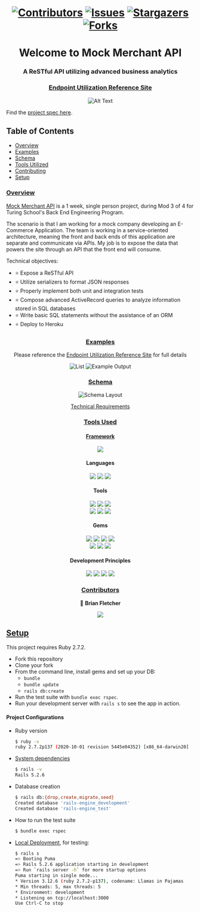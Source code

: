 <h1 align="center">  
  
  [![Contributors][contributors-shield]][contributors-url]
  [![Issues][issues-shield]][issues-url]
  [![Stargazers][stars-shield]][stars-url]
  [![Forks][forks-shield]][forks-url]
  
  </h1>
<h1 align="center">
   Welcome to Mock Merchant API
</h1>
<h3 align="center">
  A ReSTful API utilizing advanced business analytics
</h3>
<div align="center">
  
### [Endpoint Utilization Reference Site](https://mock-api-reference.herokuapp.com/)
![Alt Text](https://media0.giphy.com/media/Qq1wdv5rUbSXB4ZNLk/giphy.gif?cid=790b7611265d369640f4740d210c27042ab1916fb255fa74&rid=giphy.gif&ct=g)
</div>


  Find the [project spec here](https://backend.turing.edu/module3/projects/rails_engine/).
  ## Table of Contents

  - [Overview](#overview)
  - [Examples](#examples)
  - [Schema](#schema)
  - [Tools Utilized](#tools-used)
  - [Contributing](#contributors)
  - [Setup](#setup)

  ### <ins align="center">Overview</ins>

  [Mock Merchant API](https://mock-api-reference.herokuapp.com/) is a 1 week, single person project, during Mod 3 of 4 for Turing School's Back End Engineering Program.

 The scenario is that I am working for a mock company developing an E-Commerce Application. The team is working in a service-oriented architecture, meaning the front and back ends of this application are separate and communicate via APIs. My job is to expose the data that powers the site through an API that the front end will consume.

Technical objectives:

  - ⭐ Expose a ReSTful API
  - ⭐ Utilize serializers to format JSON responses
  - ⭐ Properly implement both unit and integration tests
  - ⭐ Compose advanced ActiveRecord queries to analyze information stored in SQL databases
  - ⭐ Write basic SQL statements without the assistance of an ORM
  - ⭐ Deploy to Heroku

  <div align="center">
  
  ### <ins align="center">Examples</ins>
  Please reference the [Endpoint Utilization Reference Site](https://mock-api-reference.herokuapp.com/) for full details
  
  ![List](https://user-images.githubusercontent.com/74567704/132939587-b291388c-a35b-46f7-afb2-0966de4757ee.png)
  ![Example Output](https://user-images.githubusercontent.com/74567704/132939695-de5ab1db-c429-475e-b6d7-4dc04d533e43.png)
  
  </div>
  
   <div align="center">
  
### <ins align="center">Schema</ins>
  
  ![Schema Layout](https://user-images.githubusercontent.com/74567704/131949086-49b88944-ed27-4b15-824c-432c3c9546dd.png)
  

  [Technical Requirements](https://backend.turing.edu/module3/projects/rails_engine/requirements)

  ### <ins>Tools Used</ins>

#### <ins>Framework</ins>
<p>
  <img src="https://img.shields.io/badge/Ruby%20On%20Rails-b81818.svg?&style=flat&logo=rubyonrails&logoColor=white" />
</p>

#### Languages
<p>
  <img src="https://img.shields.io/badge/Ruby-CC0000.svg?&style=flaste&logo=ruby&logoColor=white" />
  <img src="https://img.shields.io/badge/ActiveRecord-CC0000.svg?&style=flaste&logo=rubyonrails&logoColor=white" />
  <img src="https://img.shields.io/badge/SQL-CC0000.svg?&style=flaste&logo=SQL&logoColor=white" />
</p>

#### Tools
<p>
  <img src="https://img.shields.io/badge/Atom-66595C.svg?&style=flaste&logo=atom&logoColor=white" />  
  <img src="https://img.shields.io/badge/Git-F05032.svg?&style=flaste&logo=git&logoColor=white" />
  <img src="https://img.shields.io/badge/GitHub-181717.svg?&style=flaste&logo=github&logoColor=white" />
  </br>
  <img src="https://img.shields.io/badge/Postman-f74114.svg?&style=flat&logo=postman&logoColor=white" />
  <img src="https://img.shields.io/badge/Heroku-430098.svg?&style=flaste&logo=heroku&logoColor=white" />
  <img src="https://img.shields.io/badge/PostgreSQL-4169E1.svg?&style=flaste&logo=postgresql&logoColor=white" />
</p>

#### Gems
<p>
  <img src="https://img.shields.io/badge/rspec-b81818.svg?&style=flaste&logo=rubygems&logoColor=white" />
  <img src="https://img.shields.io/badge/pry-b81818.svg?&style=flaste&logo=rubygems&logoColor=white" />  
  <img src="https://img.shields.io/badge/simplecov-b81818.svg?&style=flaste&logo=rubygems&logoColor=white" />  
  <img src="https://img.shields.io/badge/factory--bot-b81818.svg?&style=flaste&logo=rubygems&logoColor=white" />
  </br>
  <img src="https://img.shields.io/badge/faker-b81818.svg?&style=flaste&logo=rubygems&logoColor=white" />  
  <img src="https://img.shields.io/badge/database--cleaner-b81818.svg?&style=flaste&logo=rubygems&logoColor=white" />
  <img src="https://img.shields.io/badge/rubocop-b81818.svg?&style=flaste&logo=rubygems&logoColor=white" />
</p>

#### Development Principles
<p>
  <img src="https://img.shields.io/badge/OOP-b81818.svg?&style=flaste&logo=OOP&logoColor=white" />
  <img src="https://img.shields.io/badge/TDD-b87818.svg?&style=flaste&logo=TDD&logoColor=white" />
  <img src="https://img.shields.io/badge/MVC-b8b018.svg?&style=flaste&logo=MVC&logoColor=white" />
  <img src="https://img.shields.io/badge/REST-33b818.svg?&style=flaste&logo=REST&logoColor=white" />  
</p>


  ### <ins>Contributors</ins>

  👤  **Brian Fletcher**
  
  <a href="https://www.linkedin.com/in/bfl3tch"><img src="https://img.shields.io/badge/LinkedIn-0077B5?style=for-the-badge&logo=linkedin&logoColor=white"></a>

  <!-- MARKDOWN LINKS & IMAGES -->

  [contributors-shield]: https://img.shields.io/github/contributors/bfl3tch/rails-engine.svg?style=flat-square
  [contributors-url]: https://github.com/bfl3tch/rails-engine/graphs/contributors
  [forks-shield]: https://img.shields.io/github/forks/bfl3tch/rails-engine.svg?style=flat-square
  [forks-url]: https://github.com/bfl3tch/rails-engine/network/members
  [stars-shield]: https://img.shields.io/github/stars/bfl3tch/rails-engine.svg?style=flat-square
  [stars-url]: https://github.com/bfl3tch/rails-engine/stargazers
  [issues-shield]: https://img.shields.io/github/issues/bfl3tch/rails-engine.svg?style=flat-square
  [issues-url]: https://github.com/bfl3tch/rails-engine/issues
  
</div>

  ## <ins>Setup</ins>

  This project requires Ruby 2.7.2.

  * Fork this repository
  * Clone your fork
  * From the command line, install gems and set up your DB:
      * `bundle`
      * `bundle update`
      * `rails db:create`
  * Run the test suite with `bundle exec rspec`.
  * Run your development server with `rails s` to see the app in action.

  #### Project Configurations

  * Ruby version
      ```bash
      $ ruby -v
      ruby 2.7.2p137 (2020-10-01 revision 5445e04352) [x86_64-darwin20]
      ```

  * [System dependencies](https://github.com/bfl3tch/rails-engine/blob/main/Gemfile)
      ```bash
      $ rails -v
      Rails 5.2.6
      ```

  * Database creation
      ```bash
      $ rails db:{drop,create,migrate,seed}
      Created database 'rails-engine_development'
      Created database 'rails-engine_test'
      ```

  * How to run the test suite
      ```bash
      $ bundle exec rspec
      ```

  * [Local Deployment](http://localhost:3000), for testing:
      ```bash
      $ rails s
      => Booting Puma
      => Rails 5.2.6 application starting in development
      => Run `rails server -h` for more startup options
      Puma starting in single mode...
      * Version 3.12.6 (ruby 2.7.2-p137), codename: Llamas in Pajamas
      * Min threads: 5, max threads: 5
      * Environment: development
      * Listening on tcp://localhost:3000
      Use Ctrl-C to stop

      ```

 
